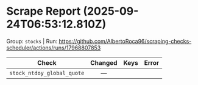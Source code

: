 # Scrape Report (2025-09-24T06:53:12.810Z)

Group: `stocks`  |  Run: https://github.com/AlbertoRoca96/scraping-checks-scheduler/actions/runs/17968807853

| Check | Changed | Keys | Error |
|---|:---:|:--|:--|
| `stock_ntdoy_global_quote` | — |  |  |
